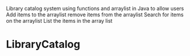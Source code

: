 Library catalog system using functions and arraylist in Java to allow users 
Add items to the arraylist
remove items from the arraylist
Search for items on the arraylist
List the items in the array list
# LibraryCatalog
